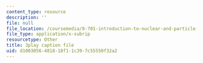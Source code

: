 ```yaml
---
content_type: resource
description: ''
file: null
file_location: /coursemedia/8-701-introduction-to-nuclear-and-particle-physics-fall-2020/d1003056481818f11c397c55550f32a2_nXzur-2hbkI.srt
file_type: application/x-subrip
resourcetype: Other
title: 3play caption file
uid: d1003056-4818-18f1-1c39-7c55550f32a2
---
```

